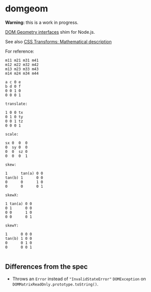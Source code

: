 # domgeom

__Warning:__ this is a work in progress.

[DOM Geometry interfaces](https://drafts.fxtf.org/geometry/) shim for Node.js.

See also [CSS Transforms: Mathematical description](https://drafts.csswg.org/css-transforms/#mathematical-description)

For reference: 

```
m11 m21 m31 m41
m12 m22 m32 m42
m13 m23 m33 m43
m14 m24 m34 m44

a c 0 e
b d 0 f
0 0 1 0
0 0 0 1

translate:

1 0 0 tx
0 1 0 ty
0 0 1 tz
0 0 0 1

scale:

sx 0  0  0 
0  sy 0  0
0  0  sz 0
0  0  0  1

skew:

1      tan(a) 0 0 
tan(b) 1      0 0
0      0      1 0
0      0      0 1

skewX:

1 tan(a) 0 0 
0 1      0 0
0 0      1 0
0 0      0 1

skewY:

1      0 0 0 
tan(b) 1 0 0
0      0 1 0
0      0 0 1


```

## Differences from the spec

* Throws an `Error` instead of `"InvalidStateError"` `DOMException` on `DOMMatrixReadOnly.prototype.toString()`.